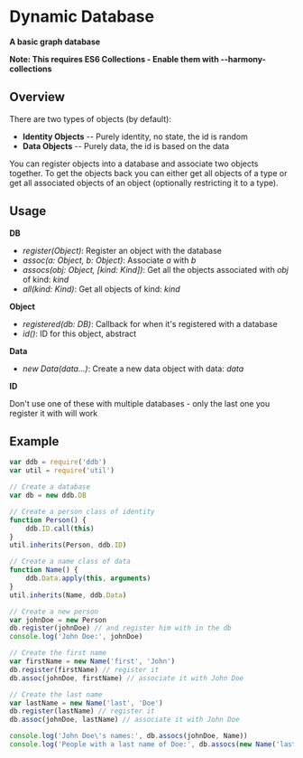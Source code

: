 # Dynamic Database
**A basic graph database**

**Note: This requires ES6 Collections - Enable them with --harmony-collections**

## Overview
There are two types of objects (by default):
- **Identity Objects** -- Purely identity, no state, the id is random
- **Data Objects** -- Purely data, the id is based on the data

You can register objects into a database and associate two objects together.
To get the objects back you can either get all objects of a type or get all associated objects of an object (optionally restricting it to a type).

## Usage
**DB**

- *register(Object)*: Register an object with the database
- *assoc(a: Object, b: Object)*: Associate *a* with *b*
- *assocs(obj: Object, [kind: Kind])*: Get all the objects associated with *obj* of kind: *kind*
- *all(kind: Kind)*: Get all objects of kind: *kind*

**Object**

- *registered(db: DB)*: Callback for when it's registered with a database
- *id()*: ID for this object, abstract

**Data**

- *new Data(data...)*: Create a new data object with data: *data*

**ID**

Don't use one of these with multiple databases - only the last one you register it with will work

## Example

```javascript
var ddb = require('ddb')
var util = require('util')

// Create a database
var db = new ddb.DB

// Create a person class of identity
function Person() {
	ddb.ID.call(this)
}
util.inherits(Person, ddb.ID)

// Create a name class of data
function Name() {
	ddb.Data.apply(this, arguments)
}
util.inherits(Name, ddb.Data)

// Create a new person
var johnDoe = new Person
db.register(johnDoe) // and register him with in the db
console.log('John Doe:', johnDoe)

// Create the first name
var firstName = new Name('first', 'John')
db.register(firstName) // register it
db.assoc(johnDoe, firstName) // associate it with John Doe

// Create the last name
var lastName = new Name('last', 'Doe')
db.register(lastName) // register it
db.assoc(johnDoe, lastName) // associate it with John Doe

console.log('John Doe\'s names:', db.assocs(johnDoe, Name))
console.log('People with a last name of Doe:', db.assocs(new Name('last', 'Doe')))
```